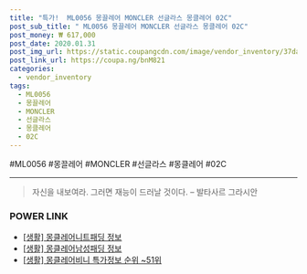 ```yaml
--- 
title: "특가!  ML0056 몽끌레어 MONCLER 선글라스 몽클레어 02C" 
post_sub_title: " ML0056 몽끌레어 MONCLER 선글라스 몽클레어 02C" 
post_money: ₩ 617,000 
post_date: 2020.01.31 
post_img_url: https://static.coupangcdn.com/image/vendor_inventory/37da/e47a9cc8504e61a389e426317cbc23df69671d8ae7c50c5fe4284e224d54.jpg 
post_link_url: https://coupa.ng/bnM821 
categories: 
  - vendor_inventory 
tags: 
  - ML0056 
  - 몽끌레어 
  - MONCLER 
  - 선글라스 
  - 몽클레어 
  - 02C 
--- 
```

  #ML0056 #몽끌레어 #MONCLER #선글라스 #몽클레어 #02C 
<hr> 

> 자신을 내보여라. 그러면 재능이 드러날 것이다. – 발타사르 그라시안 


### POWER LINK

* <a href="https://blog.naver.com/sakai111/221766304237" target="_blank"> [생활] 몽클레어니트패딩 정보 </a>
* <a href="https://blog.naver.com/fash111/221768841726" target="_blank"> [생활] 몽클레어남성패딩 정보 </a>
* <a href="https://blog.naver.com/sakai111/221780154406" target="_blank"> [생활] 몽클레어비니 특가정보 순위 ~51위</a>

